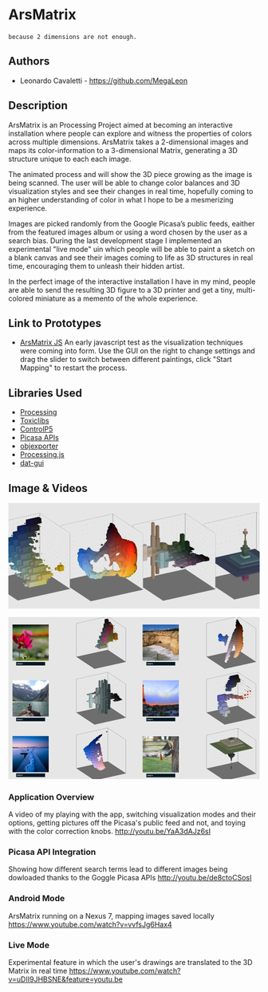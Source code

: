 # ArsMatrix

```
because 2 dimensions are not enough.
```

## Authors
- Leonardo Cavaletti - https://github.com/MegaLeon

## Description
ArsMatrix is an Processing Project aimed at becoming an interactive installation where people can explore and witness the properties of colors across multiple dimensions. ArsMatrix takes a 2-dimensional images and maps its color-information to a 3-dimensional Matrix, generating a 3D structure unique to each each image.

The animated process and will show the 3D piece growing as the image is being scanned. The user will be able to change color balances and 3D visualization styles and see their changes in real time, hopefully coming to an higher understanding of color in what I hope to be a mesmerizing experience.

Images are picked randomly from the Google Picasa’s public feeds, eaither from the featured images album or using a word chosen by the user as a search bias. During the last development stage I implemented an experimental "live mode" uin which people will be able to paint a sketch on a blank canvas and see their images coming to life as 3D structures in real time, encouraging them to unleash their hidden artist.

In the perfect image of the interactive installation I have in my mind, people are able to send the resulting 3D figure to a 3D printer and get a tiny, multi-colored miniature as a memento of the whole experience.

## Link to Prototypes
- [ArsMatrix JS](http://arsmatrix.neocities.org/jstest.html "Prototype 01 | JS Applet")
An early javascript test as the visualization techniques were coming into form. Use the GUI on the right to change settings and drag the slider to switch between different paintings, click "Start Mapping" to restart the process.

## Libraries Used
- [Processing](http://processing.org/ "Processing")
- [Toxiclibs](http://toxiclibs.org/ "Toxiclibs")
- [ControlP5](http://www.sojamo.de/libraries/controlP5/ "ControlP5")
- [Picasa APIs](https://developers.google.com/picasa-web/ "Picasa APIs")
- [objexporter](http://n-e-r-v-o-u-s.com/tools/obj/ "NervousSystem's objexporter")
- [Processing.js](http://processingjs.org/ "Processing.js")
- [dat-gui](https://code.google.com/p/dat-gui/ "dat-gui")

## Image & Videos
![visualizations](/project_images/06vis.png?raw=true "visualizations")

![featured](/project_images/07featured.png "featured")

### Application Overview
A video of my playing with the app, switching visualization modes and their options, getting pictures off the Picasa's public feed and not, and toying with the color correction knobs.
http://youtu.be/YaA3dAJz6sI

### Picasa API Integration
Showing how different search terms lead to different images being dowloaded thanks to the Goggle Picasa APIs
http://youtu.be/de8ctoCSosI

### Android Mode
ArsMatrix running on a Nexus 7, mapping images saved locally
https://www.youtube.com/watch?v=vvfsJg6Hax4

### Live Mode
Experimental feature in which the user's drawings are translated to the 3D Matrix in real time
https://www.youtube.com/watch?v=uDII9JHBSNE&feature=youtu.be
